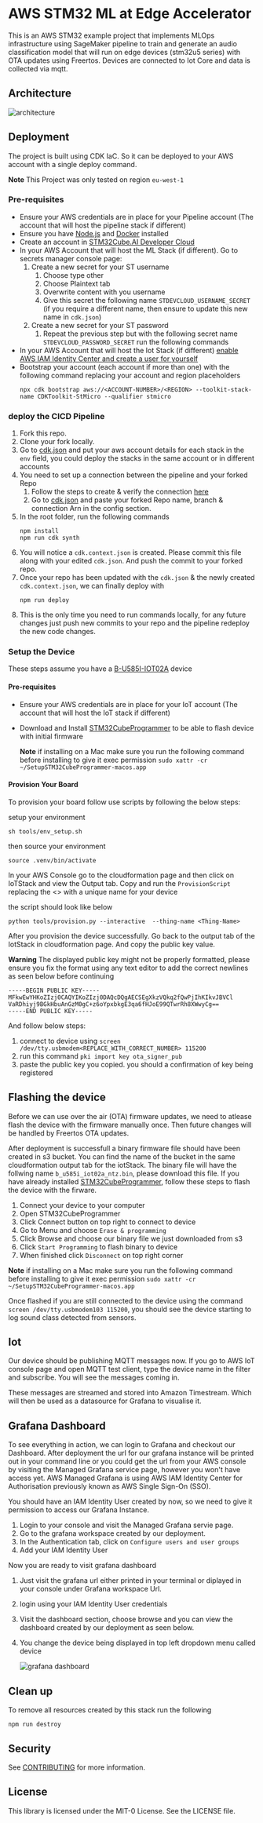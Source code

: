 # AWS STM32 ML at Edge Accelerator

This is an AWS STM32 example project that implements MLOps infrastructure using SageMaker pipeline to train and generate an audio classification model that will run on edge devices (stm32u5 series) with OTA updates using Freertos. Devices are connected to Iot Core and data is collected via mqtt.

## Architecture

![architecture](./doc/images/architecture.png)

## Deployment

The project is built using CDK IaC. So it can be deployed to your AWS account with a single deploy command.

**Note**
This Project was only tested on region `eu-west-1`

### Pre-requisites

- Ensure your AWS credentials are in place for your Pipeline account (The account that will host the pipeline stack if different)
- Ensure you have [Node.js](https://nodejs.org) and [Docker](https://www.docker.com/products/docker-desktop/) installed
- Create an account in [STM32Cube.AI Developer Cloud](https://stm32ai-cs.st.com/home)
- In your AWS Account that will host the ML Stack (if different). Go to secrets manager console page:
  1.  Create a new secret for your ST username
      1.  Choose type other
      1.  Choose Plaintext tab
      1.  Overwrite content with you username
      1.  Give this secret the following name `STDEVCLOUD_USERNAME_SECRET` (if you require a different name, then ensure to update this new name in `cdk.json`)
  1.  Create a new secret for your ST password
      1.  Repeat the previous step but with the following secret name `STDEVCLOUD_PASSWORD_SECRET`
          run the following commands
- In your AWS Account that will host the Iot Stack (if different) [enable AWS IAM Identity Center and create a user for yourself](https://console.aws.amazon.com/singlesignon/identity/home)
- Bootstrap your account (each account if more than one) with the following command replacing your account and region placeholders
  ```
  npx cdk bootstrap aws://<ACCOUNT-NUMBER>/<REGION> --toolkit-stack-name CDKToolkit-StMicro --qualifier stmicro
  ```

### deploy the CICD Pipeline

1. Fork this repo.
1. Clone your fork locally.
1. Go to [cdk.json](./cdk.json) and put your aws account details for each stack in the `env` field, you could deploy the stacks in the same account or in different accounts
1. You need to set up a connection between the pipeline and your forked Repo
   1. Follow the steps to create & verify the connection [here](https://docs.aws.amazon.com/dtconsole/latest/userguide/connections-create-github.html)
   1. Go to [cdk.json](./cdk.json) and paste your forked Repo name, branch & connection Arn in the config section.
1. In the root folder, run the following commands
   ```
   npm install
   npm run cdk synth
   ```
1. You will notice a `cdk.context.json` is created. Please commit this file along with your edited `cdk.json`. And push the commit to your forked repo.
1. Once your repo has been updated with the `cdk.json` & the newly created `cdk.context.json`, we can finally deploy with
   ```
   npm run deploy
   ```
1. This is the only time you need to run commands locally, for any future changes just push new commits to your repo and the pipeline redeploy the new code changes.

### Setup the Device

These steps assume you have a [B-U585I-IOT02A](https://www.arrow.com/en/products/b-u585i-iot02a/stmicroelectronics) device

#### Pre-requisites

- Ensure your AWS credentials are in place for your IoT account (The account that will host the IoT stack if different)
- Download and Install [STM32CubeProgrammer](https://www.st.com/en/development-tools/stm32cubeprog.html) to be able to flash device with initial firmware

  **Note**
  if installing on a Mac make sure you run the following command before installing to give it exec permission `sudo xattr -cr ~/SetupSTM32CubeProgrammer-macos.app`

#### Provision Your Board

To provision your board follow use scripts by following the below steps:

setup your environment

```
sh tools/env_setup.sh
```

then source your environment

```
source .venv/bin/activate
```

In your AWS Console go to the cloudformation page and then click on IoTStack and view the Output tab. Copy and run the `ProvisionScript` replacing the <> with a unique name for your device

the script should look like below

```
python tools/provision.py --interactive  --thing-name <Thing-Name>
```

After you provision the device successfully. Go back to the output tab of the IotStack in cloudformation page. And copy the public key value.

**Warning**
The displayed public key might not be properly formatted, please ensure you fix the format using any text editor to add the correct newlines as seen below before continuing

```
-----BEGIN PUBLIC KEY-----
MFkwEwYHKoZIzj0CAQYIKoZIzj0DAQcDQgAECSEgXkzVQkq2fQwPjIhKIkvJBVCl
VaRDhiyj9BGkHbuAnGzM0gC+z6oYpxbkgE3qa6fHJoE99QTwrRh8XWwyCg==
-----END PUBLIC KEY-----
```

And follow below steps:

1. connect to device using `screen /dev/tty.usbmodem<REPLACE_WITH_CORRECT_NUMBER> 115200`
1. run this command `pki import key ota_signer_pub`
1. paste the public key you copied. you should a confirmation of key being registered

## Flashing the device

Before we can use over the air (OTA) firmware updates, we need to atlease flash the device with the firmware manually once. Then future changes will be handled by Freertos OTA updates.

After deployment is successfull a binary firmware file should have been created in s3 bucket. You can find the name of the bucket in the same cloudformation output tab for the iotStack. The binary file will have the follwing name `b_u585i_iot02a_ntz.bin`, please download this file.
If you have already installed [STM32CubeProgrammer](https://www.st.com/en/development-tools/stm32cubeprog.html), follow these steps to flash the device with the firware.

1. Connect your device to your computer
1. Open STM32CubeProgrammer
1. Click Connect button on top right to connect to device
1. Go to Menu and choose `Erase & programming`
1. Click Browse and choose our binary file we just downloaded from s3
1. Click `Start Programming` to flash binary to device
1. When finished click `Disconnect` on top right corner

**Note**
if installing on a Mac make sure you run the following command before installing to give it exec permission `sudo xattr -cr ~/SetupSTM32CubeProgrammer-macos.app`

Once flashed if you are still connected to the device using the command `screen /dev/tty.usbmodem103 115200`, you should see the device starting to log sound class detected from sensors.

## Iot

Our device should be publishing MQTT messages now. If you go to AWS IoT console page and open MQTT test client, type the device name in the filter and subscribe. You will see the messages coming in.

These messages are streamed and stored into Amazon Timestream. Which will then be used as a datasource for Grafana to visualise it.

## Grafana Dashboard

To see everything in action, we can login to Grafana and checkout our Dashboard.
After deployment the url for our grafana instance will be printed out in your command line or you could get the url from your AWS console by visiting the Managed Grafana service page, however you won't have access yet.
AWS Managed Grafana is using AWS IAM Identity Center for Authorisation previously known as AWS Single Sign-On (SSO).

You should have an IAM Identity User created by now, so we need to give it permission to access our Grafana Instance.

1. Login to your console and visit the Managed Grafana servie page.
1. Go to the grafana workspace created by our deployment.
1. In the Authentication tab, click on `Configure users and user groups`
1. Add your IAM Identity User

Now you are ready to visit grafana dashboard

1. Just visit the grafana url either printed in your terminal or diplayed in your console under Grafana workspace Url.
1. login using your IAM Identity User credentials
1. Visit the dashboard section, choose browse and you can view the dashboard created by our deployment as seen below.
1. You change the device being displayed in top left dropdown menu called device

   ![grafana dashboard](./doc/images/grafana-dashboard.png)

## Clean up

To remove all resources created by this stack run the following

```
npm run destroy
```

## Security

See [CONTRIBUTING](CONTRIBUTING.md#security-issue-notifications) for more information.

## License

This library is licensed under the MIT-0 License. See the LICENSE file.
